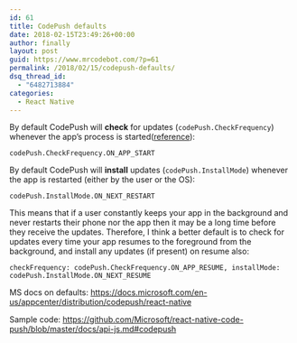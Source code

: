 ```yaml
---
id: 61
title: CodePush defaults
date: 2018-02-15T23:49:26+00:00
author: finally
layout: post
guid: https://www.mrcodebot.com/?p=61
permalink: /2018/02/15/codepush-defaults/
dsq_thread_id:
  - "6482713884"
categories:
  - React Native
---
```

By default CodePush will **check** for updates (`codePush.CheckFrequency`) whenever the app&#8217;s process is started([reference](https://github.com/Microsoft/react-native-code-push/blob/master/docs/api-js.md#checkfrequency)):

    codePush.CheckFrequency.ON_APP_START
    

By default CodePush will **install** updates (`codePush.InstallMode`) whenever the app is restarted (either by the user or the OS):

`codePush.InstallMode.ON_NEXT_RESTART`

This means that if a user constantly keeps your app in the background and never restarts their phone nor the app then it may be a long time before they receive the updates. Therefore, I think a better default is to check for updates every time your app resumes to the foreground from the background, and install any updates (if present) on resume also:

`checkFrequency: codePush.CheckFrequency.ON_APP_RESUME, installMode: codePush.InstallMode.ON_NEXT_RESUME`

MS docs on defaults: <https://docs.microsoft.com/en-us/appcenter/distribution/codepush/react-native>

Sample code: <https://github.com/Microsoft/react-native-code-push/blob/master/docs/api-js.md#codepush>